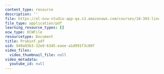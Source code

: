 ```yaml
---
content_type: resource
description: ''
file: https://ol-ocw-studio-app-qa.s3.amazonaws.com/courses/18-303-linear-partial-differential-equations-fall-2006/940a83b332e963d5eaeea1d991f3c00f_Probinf.pdf
file_type: application/pdf
learning_resource_types: []
ocw_type: OCWFile
resourcetype: Document
title: Probinf.pdf
uid: 940a83b3-32e9-63d5-eaee-a1d991f3c00f
video_files:
  video_thumbnail_file: null
video_metadata:
  youtube_id: null
---
```

